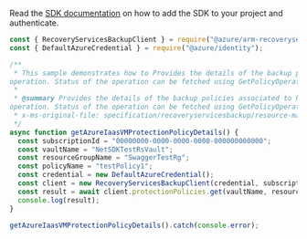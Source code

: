 Read the [SDK documentation](https://github.com/Azure/azure-sdk-for-js/blob/%40azure%2Farm-recoveryservicesbackup_8.2.0/sdk/recoveryservicesbackup/arm-recoveryservicesbackup/README.md) on how to add the SDK to your project and authenticate.

```javascript
const { RecoveryServicesBackupClient } = require("@azure/arm-recoveryservicesbackup");
const { DefaultAzureCredential } = require("@azure/identity");

/**
 * This sample demonstrates how to Provides the details of the backup policies associated to Recovery Services Vault. This is an asynchronous
operation. Status of the operation can be fetched using GetPolicyOperationResult API.
 *
 * @summary Provides the details of the backup policies associated to Recovery Services Vault. This is an asynchronous
operation. Status of the operation can be fetched using GetPolicyOperationResult API.
 * x-ms-original-file: specification/recoveryservicesbackup/resource-manager/Microsoft.RecoveryServices/stable/2021-12-01/examples/AzureIaasVm/ProtectionPolicies_Get.json
 */
async function getAzureIaasVMProtectionPolicyDetails() {
  const subscriptionId = "00000000-0000-0000-0000-000000000000";
  const vaultName = "NetSDKTestRsVault";
  const resourceGroupName = "SwaggerTestRg";
  const policyName = "testPolicy1";
  const credential = new DefaultAzureCredential();
  const client = new RecoveryServicesBackupClient(credential, subscriptionId);
  const result = await client.protectionPolicies.get(vaultName, resourceGroupName, policyName);
  console.log(result);
}

getAzureIaasVMProtectionPolicyDetails().catch(console.error);
```

